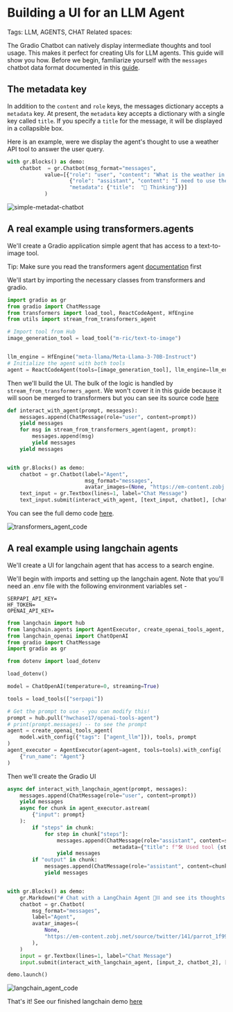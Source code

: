 # Building a UI for an LLM Agent

Tags: LLM, AGENTS, CHAT
Related spaces: 

The Gradio Chatbot can natively display intermediate thoughts and tool usage. This makes it perfect for creating UIs for LLM agents. This guide will show you how. Before we begin, familiarize yourself with the `messages` chatbot data format documented in this [guide](/guides/messages-format).

## The metadata key

In addition to the `content` and `role` keys, the messages dictionary accepts a `metadata` key. At present, the `metadata` key accepts a dictionary with a single key called `title`. 
If you specify a `title` for the message, it will be displayed in a collapsible box.

Here is an example, were we display the agent's thought to use a weather API tool to answer the user query.

```python
with gr.Blocks() as demo:
    chatbot  = gr.Chatbot(msg_format="messages",
            value=[{"role": "user", "content": "What is the weather in San Francisco?"},
                    {"role": "assistant", "content": "I need to use the weather API tool",
                    "metadata": {"title":  "🧠 Thinking"}}]
            )
```

![simple-metadat-chatbot](https://github.com/freddyaboulton/freddyboulton/assets/41651716/3941783f-6835-4e5e-89a6-03f850d9abde)


## A real example using transformers.agents

We'll create a Gradio application simple agent that has access to a text-to-image tool.

Tip: Make sure you read the transformers agent [documentation](https://huggingface.co/docs/transformers/en/agents) first

We'll start by importing the necessary classes from transformers and gradio. 

```python
import gradio as gr
from gradio import ChatMessage
from transformers import load_tool, ReactCodeAgent, HfEngine
from utils import stream_from_transformers_agent

# Import tool from Hub
image_generation_tool = load_tool("m-ric/text-to-image")


llm_engine = HfEngine("meta-llama/Meta-Llama-3-70B-Instruct")
# Initialize the agent with both tools
agent = ReactCodeAgent(tools=[image_generation_tool], llm_engine=llm_engine)
```

Then we'll build the UI. The bulk of the logic is handled by `stream_from_transformers_agent`. We won't cover it in this guide because it will soon be merged to transformers but you can see its source code [here]()

```python
def interact_with_agent(prompt, messages):
    messages.append(ChatMessage(role="user", content=prompt))
    yield messages
    for msg in stream_from_transformers_agent(agent, prompt):
        messages.append(msg)
        yield messages
    yield messages


with gr.Blocks() as demo:
    chatbot = gr.Chatbot(label="Agent",
                         msg_format="messages",
                         avatar_images=(None, "https://em-content.zobj.net/source/twitter/53/robot-face_1f916.png"))
    text_input = gr.Textbox(lines=1, label="Chat Message")
    text_input.submit(interact_with_agent, [text_input, chatbot], [chatbot])
```

You can see the full demo code [here](https://huggingface.co/spaces/gradio/agent_chatbot/blob/main/app.py).


![transformers_agent_code](https://github.com/freddyaboulton/freddyboulton/assets/41651716/c8d21336-e0e6-4878-88ea-e6fcfef3552d)


## A real example using langchain agents

We'll create a UI for langchain agent that has access to a search engine.

We'll begin with imports and setting up the langchain agent. Note that you'll need an .env file with
the following environment variables set - 

```
SERPAPI_API_KEY=
HF_TOKEN=
OPENAI_API_KEY=
```

```python
from langchain import hub
from langchain.agents import AgentExecutor, create_openai_tools_agent, load_tools
from langchain_openai import ChatOpenAI
from gradio import ChatMessage
import gradio as gr

from dotenv import load_dotenv

load_dotenv()

model = ChatOpenAI(temperature=0, streaming=True)

tools = load_tools(["serpapi"])

# Get the prompt to use - you can modify this!
prompt = hub.pull("hwchase17/openai-tools-agent")
# print(prompt.messages) -- to see the prompt
agent = create_openai_tools_agent(
    model.with_config({"tags": ["agent_llm"]}), tools, prompt
)
agent_executor = AgentExecutor(agent=agent, tools=tools).with_config(
    {"run_name": "Agent"}
)
```

Then we'll create the Gradio UI

```python
async def interact_with_langchain_agent(prompt, messages):
    messages.append(ChatMessage(role="user", content=prompt))
    yield messages
    async for chunk in agent_executor.astream(
        {"input": prompt}
    ):
        if "steps" in chunk:
            for step in chunk["steps"]:
                messages.append(ChatMessage(role="assistant", content=step.action.log,
                                  metadata={"title": f"🛠️ Used tool {step.action.tool}"}))
                yield messages
        if "output" in chunk:
            messages.append(ChatMessage(role="assistant", content=chunk["output"]))
            yield messages


with gr.Blocks() as demo:
    gr.Markdown("# Chat with a LangChain Agent 🦜⛓️ and see its thoughts 💭")
    chatbot = gr.Chatbot(
        msg_format="messages",
        label="Agent",
        avatar_images=(
            None,
            "https://em-content.zobj.net/source/twitter/141/parrot_1f99c.png",
        ),
    )
    input = gr.Textbox(lines=1, label="Chat Message")
    input.submit(interact_with_langchain_agent, [input_2, chatbot_2], [chatbot_2])

demo.launch()
```

![langchain_agent_code](https://github.com/freddyaboulton/freddyboulton/assets/41651716/762283e5-3937-47e5-89e0-79657279ea67)

That's it! See our finished langchain demo [here]()



